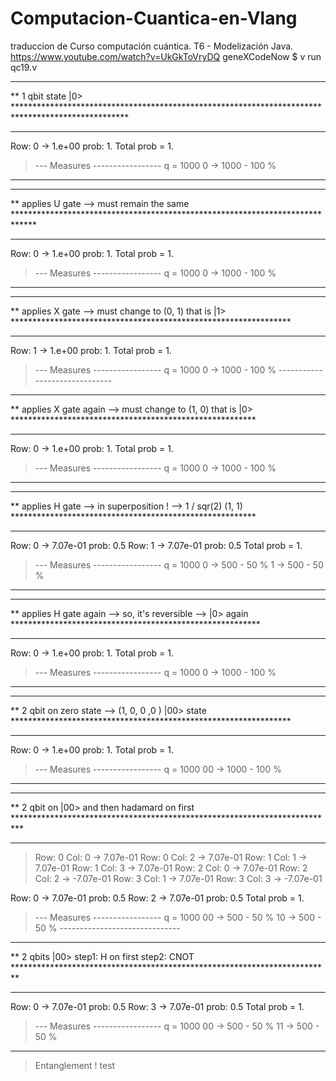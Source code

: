 # Computacion-Cuantica-en-Vlang
traduccion de Curso computación cuántica. T6 - Modelización Java.
https://www.youtube.com/watch?v=UkGkToVryDQ
geneXCodeNow
$ v run qc19.v

************************************************************************************************************************
**  1 qbit state |0>  **************************************************************************************************
************************************************************************************************************************
 Row: 0 ->  1.e+00 prob: 1.
 Total prob = 1.

 > --- Measures ----------------- q = 1000
 > 0 -> 1000 - 100 % 
   ------------------------------ 
  

************************************************************************************************************************
** applies U gate --> must remain the same *****************************************************************************
************************************************************************************************************************
 Row: 0 ->  1.e+00 prob: 1.
 Total prob = 1.

 > --- Measures ----------------- q = 1000 
   0 -> 1000 - 100 % 
   ------------------------------ 
  

************************************************************************************************************************
** applies X gate --> must change to (0, 1) that is |1> ****************************************************************
************************************************************************************************************************
 Row: 1 ->  1.e+00 prob: 1.
 Total prob = 1.

   > --- Measures ----------------- q = 1000 
     0 -> 1000 - 100 % 
     ------------------------------ 
    

************************************************************************************************************************
** applies X gate again --> must change to (1, 0)  that is |0>  ********************************************************
************************************************************************************************************************
 Row: 0 ->  1.e+00 prob: 1.
 Total prob = 1.

 > --- Measures ----------------- q = 1000 
   0 -> 1000 - 100 % 
   ------------------------------ 
  

************************************************************************************************************************
**  applies H gate --> in superposition ! --> 1 / sqr(2) (1, 1) ********************************************************
************************************************************************************************************************
 Row: 0 ->  7.07e-01 prob: 0.5
 Row: 1 ->  7.07e-01 prob: 0.5
 Total prob = 1.

 > --- Measures ----------------- q = 1000 
   0 -> 500 - 50 % 
   1 -> 500 - 50 % 
   ------------------------------ 
  

************************************************************************************************************************
**  applies H gate again --> so, it's reversible --> |0> again *********************************************************
************************************************************************************************************************
 Row: 0 ->  1.e+00 prob: 1.
 Total prob = 1.

 > --- Measures ----------------- q = 1000 
   0 -> 1000 - 100 % 
   ------------------------------ 
  

************************************************************************************************************************
**  2 qbit on zero state --> (1, 0, 0 ,0 )   |00> state ****************************************************************
************************************************************************************************************************
 Row: 0 ->  1.e+00 prob: 1.
 Total prob = 1.

 > --- Measures ----------------- q = 1000 
   00 -> 1000 - 100 % 
   ------------------------------ 
  

************************************************************************************************************************
**  2 qbit on |00> and then hadamard on first **************************************************************************
************************************************************************************************************************
   > Row: 0 Col: 0 ->  7.07e-01
     Row: 0 Col: 2 ->  7.07e-01
     Row: 1 Col: 1 ->  7.07e-01
     Row: 1 Col: 3 ->  7.07e-01
     Row: 2 Col: 0 ->  7.07e-01
     Row: 2 Col: 2 -> -7.07e-01
     Row: 3 Col: 1 ->  7.07e-01
     Row: 3 Col: 3 -> -7.07e-01
    
 Row: 0 ->  7.07e-01 prob: 0.5
 Row: 2 ->  7.07e-01 prob: 0.5
 Total prob = 1.

   > --- Measures ----------------- q = 1000 
     00 -> 500 - 50 % 
     10 -> 500 - 50 % 
     ------------------------------ 
    

************************************************************************************************************************
**  2 qbits |00> step1: H on first step2: CNOT *************************************************************************
************************************************************************************************************************
 Row: 0 ->  7.07e-01 prob: 0.5
 Row: 3 ->  7.07e-01 prob: 0.5
 Total prob = 1.

 > --- Measures ----------------- q = 1000 
   00 -> 500 - 50 % 
   11 -> 500 - 50 % 
   ------------------------------ 
  
   >Entanglement !
test
